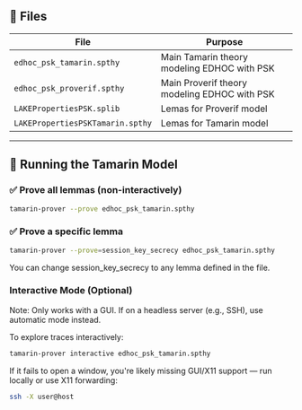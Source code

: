 ## 📁 Files

| File | Purpose |
|------|---------|
| `edhoc_psk_tamarin.spthy` | Main Tamarin theory modeling EDHOC with PSK |
| `edhoc_psk_proverif.spthy` | Main Proverif theory modeling EDHOC with PSK |
| `LAKEPropertiesPSK.splib` | Lemas for Proverif model |
| `LAKEPropertiesPSKTamarin.spthy` | Lemas for Tamarin model |

---

## 🚀 Running the Tamarin Model

### ✅ Prove all lemmas (non-interactively)

```bash
tamarin-prover --prove edhoc_psk_tamarin.spthy
```

### ✅ Prove a specific lemma
```bash
tamarin-prover --prove=session_key_secrecy edhoc_psk_tamarin.spthy
```

You can change session_key_secrecy to any lemma defined in the file.

### Interactive Mode (Optional)

Note: Only works with a GUI. If on a headless server (e.g., SSH), use automatic mode instead.

To explore traces interactively:

```bash
tamarin-prover interactive edhoc_psk_tamarin.spthy
```

If it fails to open a window, you're likely missing GUI/X11 support — run locally or use X11 forwarding:

```bash
ssh -X user@host
```
